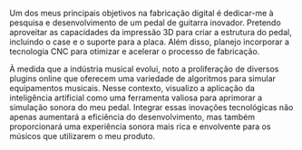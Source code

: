 Um dos meus principais objetivos na fabricação digital é dedicar-me à pesquisa e desenvolvimento de um pedal de guitarra inovador. Pretendo aproveitar as capacidades da impressão 3D para criar a estrutura do pedal, incluindo o case e o suporte para a placa. Além disso, planejo incorporar a tecnologia CNC para otimizar e acelerar o processo de fabricação.

À medida que a indústria musical evolui, noto a proliferação de diversos plugins online que oferecem uma variedade de algoritmos para simular equipamentos musicais. Nesse contexto, visualizo a aplicação da inteligência artificial como uma ferramenta valiosa para aprimorar a simulação sonora do meu pedal. Integrar essas inovações tecnológicas não apenas aumentará a eficiência do desenvolvimento, mas também proporcionará uma experiência sonora mais rica e envolvente para os músicos que utilizarem o meu produto.